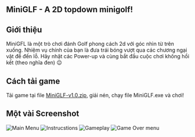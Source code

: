 ﻿## MiniGLF - A 2D topdown minigolf!

## Giới thiệu
MiniGFL là một trò chơi đánh Golf phong cách 2d với góc nhìn từ trên xuống. Nhiệm vụ chính của bạn là đưa trái bóng vượt qua các chương ngại vật để đến lỗ. Hãy nhặt các Power-up và cùng bắt đầu cuộc chơi không hồi kết (theo nghĩa đen) :wink: 
## Cách tải game
Tải game tại file [MiniGLF-v1.0.zip](https://github.com/BakaAfk/MIniGLF/releases/tag/dev), giải nén, chạy file MiniGLF.exe và chơi!
## Một vài Screenshot
![Main Menu](https://bakaafk.s-ul.eu/tcFhbObV)
![Instrucstions](https://bakaafk.s-ul.eu/9qL5URHG)
![Gameplay](https://bakaafk.s-ul.eu/8ePWqazP)
![Game Over menu](https://bakaafk.s-ul.eu/ERCOw7oY)
